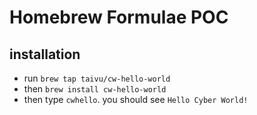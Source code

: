 # Homebrew Formulae POC

## installation

* run `brew tap taivu/cw-hello-world`
* then `brew install cw-hello-world`
* then type `cwhello`. you should see `Hello Cyber World!`



